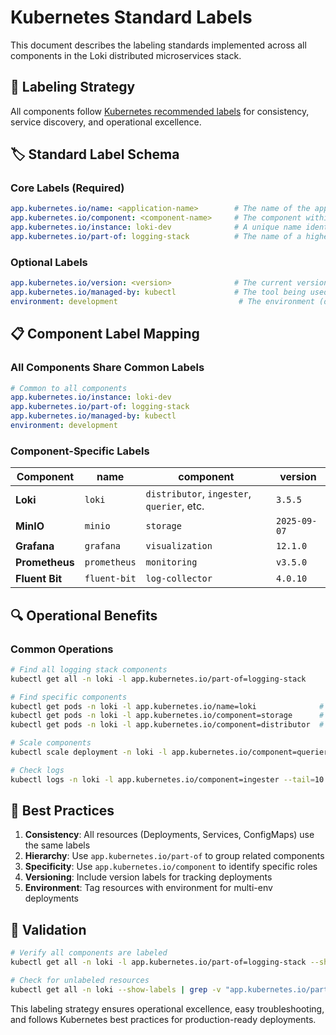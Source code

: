 # Kubernetes Standard Labels

This document describes the labeling standards implemented across all components in the Loki distributed microservices stack.

## 🎯 **Labeling Strategy**

All components follow [Kubernetes recommended labels](https://kubernetes.io/docs/concepts/overview/working-with-objects/common-labels/) for consistency, service discovery, and operational excellence.

## 🏷️ **Standard Label Schema**

### **Core Labels (Required)**
```yaml
app.kubernetes.io/name: <application-name>        # The name of the application
app.kubernetes.io/component: <component-name>     # The component within the application
app.kubernetes.io/instance: loki-dev              # A unique name identifying the instance
app.kubernetes.io/part-of: logging-stack          # The name of a higher level application
```

### **Optional Labels**
```yaml
app.kubernetes.io/version: <version>              # The current version of the application
app.kubernetes.io/managed-by: kubectl             # The tool being used to manage the operation
environment: development                           # The environment (development, staging, production)
```

## 📋 **Component Label Mapping**

### **All Components Share Common Labels**
```yaml
# Common to all components
app.kubernetes.io/instance: loki-dev
app.kubernetes.io/part-of: logging-stack
app.kubernetes.io/managed-by: kubectl
environment: development
```

### **Component-Specific Labels**
| Component | name | component | version |
|-----------|------|-----------|----------|
| **Loki** | `loki` | `distributor`, `ingester`, `querier`, etc. | `3.5.5` |
| **MinIO** | `minio` | `storage` | `2025-09-07` |
| **Grafana** | `grafana` | `visualization` | `12.1.0` |
| **Prometheus** | `prometheus` | `monitoring` | `v3.5.0` |
| **Fluent Bit** | `fluent-bit` | `log-collector` | `4.0.10` |

## 🔍 **Operational Benefits**

### **Common Operations**
```bash
# Find all logging stack components
kubectl get all -n loki -l app.kubernetes.io/part-of=logging-stack

# Find specific components
kubectl get pods -n loki -l app.kubernetes.io/name=loki              # All Loki services
kubectl get pods -n loki -l app.kubernetes.io/component=storage      # MinIO
kubectl get pods -n loki -l app.kubernetes.io/component=distributor  # Loki distributor

# Scale components
kubectl scale deployment -n loki -l app.kubernetes.io/component=querier --replicas=3

# Check logs
kubectl logs -n loki -l app.kubernetes.io/component=ingester --tail=10
```

## 🎯 **Best Practices**

1. **Consistency**: All resources (Deployments, Services, ConfigMaps) use the same labels
2. **Hierarchy**: Use `app.kubernetes.io/part-of` to group related components
3. **Specificity**: Use `app.kubernetes.io/component` to identify specific roles
4. **Versioning**: Include version labels for tracking deployments
5. **Environment**: Tag resources with environment for multi-env deployments

## 🔧 **Validation**
```bash
# Verify all components are labeled
kubectl get all -n loki -l app.kubernetes.io/part-of=logging-stack --show-labels

# Check for unlabeled resources
kubectl get all -n loki --show-labels | grep -v "app.kubernetes.io/part-of=logging-stack"
```

This labeling strategy ensures operational excellence, easy troubleshooting, and follows Kubernetes best practices for production-ready deployments.
